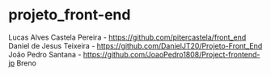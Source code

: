 # projeto_front-end

Lucas Alves Castela Pereira - https://github.com/pitercastela/front_end
Daniel de Jesus Teixeira - https://github.com/DanielJT20/Projeto-Front_End
João Pedro Santana - https://github.com/JoaoPedro1808/Project-frontend-jp
Breno



